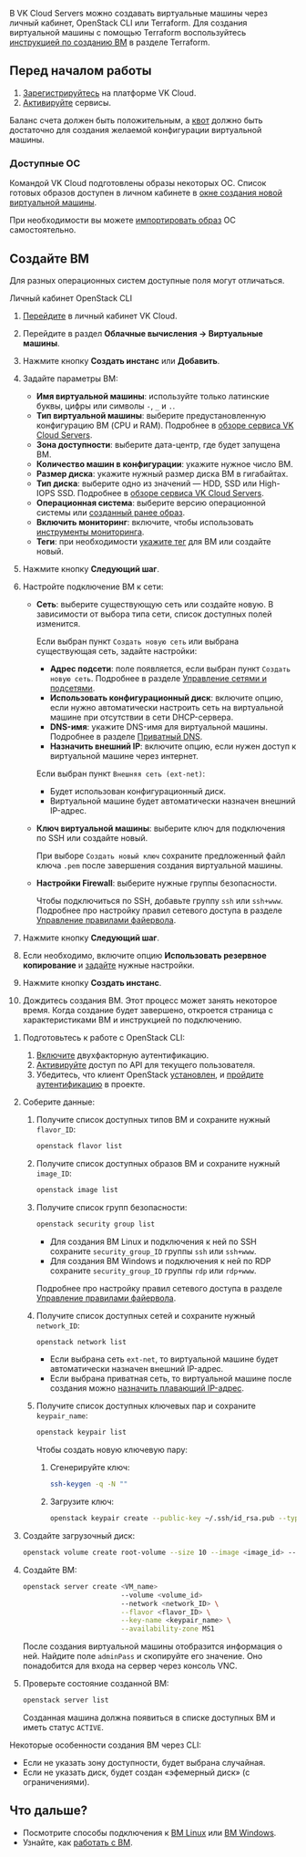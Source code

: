 В VK Cloud Servers можно создавать виртуальные машины через личный кабинет, OpenStack CLI или Terraform. Для создания виртуальной машины с помощью Terraform воспользуйтесь [инструкцией по созданию ВМ](/ru/manage/terraform/scenarios/create) в разделе Terraform.

## Перед началом работы

1. [Зарегистрируйтесь](/ru/base/account/start/registration) на платформе VK Cloud.
2. [Активируйте](/ru/base/account/start/activation) сервисы.

Баланс счета должен быть положительным, а [квот](/ru/base/account/concepts/quotasandlimits) должно быть достаточно для создания желаемой конфигурации виртуальной машины.

### Доступные ОС

Командой VK Cloud подготовлены образы некоторых ОС. Список готовых образов доступен в личном кабинете в [окне создания новой виртуальной машины](https://mcs.mail.ru/app/services/infra/servers/add).

При необходимости вы можете [импортировать образ](../../vm-images/vm-images-manage#import_obraza) ОС самостоятельно.

## Создайте ВМ

<info>

Для разных операционных систем доступные поля могут отличаться.

</info>

<tabs>
<tablist>
<tab>Личный кабинет</tab>
<tab>OpenStack CLI</tab>
</tablist>
<tabpanel>

1. [Перейдите](https://mcs.mail.ru/app/) в личный кабинет VK Cloud.
2. Перейдите в раздел **Облачные вычисления → Виртуальные машины**.
3. Нажмите кнопку **Создать инстанс** или **Добавить**.
4. Задайте параметры ВМ:
     - **Имя виртуальной машины**: используйте только латинские буквы, цифры или символы `-`, `_` и `.`.
     - **Тип виртуальной машины**: выберите предустановленную конфигурацию ВМ (CPU и RAM). Подробнее в [обзоре сервиса VK Cloud Servers](../../../concepts/vm-concept#cpu_i_ram).
     - **Зона доступности**: выберите дата-центр, где будет запущена ВМ.
     - **Количество машин в конфигурации**: укажите нужное число ВМ.
     - **Размер диска**: укажите нужный размер диска ВМ в гигабайтах.
     - **Тип диска**: выберите одно из значений — HDD, SSD или High-IOPS SSD. Подробнее в [обзоре сервиса VK Cloud Servers](../../../concepts/vm-concept#diski).
     - **Операционная система**: выберите версию операционной системы или [созданный ранее образ](../../vm-images/vm-images-manage#sozdanie_obraza).
     - **Включить мониторинг**: включите, чтобы использовать [инструменты мониторинга](/ru/manage/monitoring/monitoring-info).
     - **Теги**: при необходимости [укажите тег](../vm-manage#prisvoenie_tegov) для ВМ или создайте новый.
5. Нажмите кнопку **Следующий шаг**.
6. Настройте подключение ВМ к сети:
   - **Сеть**: выберите существующую сеть или создайте новую. В зависимости от выбора типа сети, список доступных полей изменится.

       Если выбран пункт `Создать новую сеть` или выбрана существующая сеть, задайте настройки:
       - **Адрес подсети**: поле появляется, если выбран пункт `Создать новую сеть`. Подробнее в разделе [Управление сетями и подсетями](/ru/networks/vnet/operations/manage-net).
       - **Использовать конфигурационный диск**: включите опцию, если нужно автоматически настроить сеть на виртуальной машине при отсутствии в сети DHCP-сервера.
       - **DNS-имя**: укажите DNS-имя для виртуальной машины. Подробнее в разделе [Приватный DNS](/ru/networks/dns/private-dns).
       - **Назначить внешний IP**: включите опцию, если нужен доступ к виртуальной машине через интернет.

       Если выбран пункт `Внешняя сеть (ext-net)`:
       - Будет использован конфигурационный диск.
       - Виртуальной машине будет автоматически назначен внешний IP-адрес.

   - **Ключ виртуальной машины**: выберите ключ для подключения по SSH или создайте новый.

      При выборе `Создать новый ключ` сохраните предложенный файл ключа `.pem` после завершения создания виртуальной машины.

   - **Настройки Firewall**: выберите нужные группы безопасности.

      Чтобы подключиться по SSH, добавьте группу `ssh` или `ssh+www`. Подробнее про настройку правил сетевого доступа в разделе [Управление правилами файервола](/ru/networks/vnet/operations/secgroups).

7. Нажмите кнопку **Следующий шаг**.

8. Если необходимо, включите опцию **Использовать резервное копирование** и [задайте](../../vm-backup/vm-backup-create/) нужные настройки.
9. Нажмите кнопку **Создать инстанс**.
10. Дождитесь создания ВМ. Этот процесс может занять некоторое время. Когда создание будет завершено, откроется страница с характеристиками ВМ и инструкцией по подключению.

</tabpanel>
<tabpanel>

1. Подготовьтесь к работе с OpenStack CLI:

   1. [Включите](/ru/base/account/instructions/account-manage/manage-2fa/) двухфакторную аутентификацию.
   2. [Активируйте](/ru/manage/tools-for-using-services/rest-api/enable-api) доступ по API для текущего пользователя.
   3. Убедитесь, что клиент OpenStack [установлен](/ru/manage/tools-for-using-services/openstack-cli#1_ustanovite_klient_openstack), и [пройдите аутентификацию](/ru/manage/tools-for-using-services/openstack-cli#3_proydite_autentifikaciyu) в проекте.

2. Соберите данные:

   1. Получите список доступных типов ВМ и сохраните нужный `flavor_ID`:

      ```bash
      openstack flavor list
      ```

   2. Получите список доступных образов ВМ и сохраните нужный `image_ID`:

      ```bash
      openstack image list
      ```

   3. Получите список групп безопасности:

      ```bash
      openstack security group list
      ```

       - Для создания ВМ Linux и подключения к ней по SSH сохраните `security_group_ID` группы `ssh` или `ssh+www`.
       - Для создания ВМ Windows и подключения к ней по RDP сохраните `security_group_ID` группы `rdp` или `rdp+www`.

      Подробнее про настройку правил сетевого доступа в разделе [Управление правилами файервола](/ru/networks/vnet/operations/secgroups).

   4. Получите список доступных сетей и сохраните нужный `network_ID`:

      ```bash
      openstack network list
      ```

      - Если выбрана сеть `ext-net`, то виртуальной машине будет автоматически назначен внешний IP-адрес.
      - Если выбрана приватная сеть, то виртуальной машине после создания можно [назначить плавающий IP-адрес](/ru/networks/vnet/operations/manage-floating-ip).

   5. Получите список доступных ключевых пар и сохраните `keypair_name`:

      ```bash
      openstack keypair list
      ```

      Чтобы создать новую ключевую пару:
         1. Сгенерируйте ключ:

            ```bash
            ssh-keygen -q -N ""
            ```

         2. Загрузите ключ:

            ```bash
            openstack keypair create --public-key ~/.ssh/id_rsa.pub --type ssh <keypair_name>
            ```

3. Создайте загрузочный диск:

   ```bash
   openstack volume create root-volume --size 10 --image <image_id> --availability-zone MS1 --bootable
   ```

4. Создайте ВМ:

   ```bash
   openstack server create <VM_name>
                           --volume <volume_id>
                           --network <network_ID> \
                           --flavor <flavor_ID> \
                           --key-name <keypair_name> \
                           --availability-zone MS1
   ```

   После создания виртуальной машины отобразится информация о ней. Найдите поле `adminPass` и скопируйте его значение. Оно понадобится для входа на сервер через консоль VNC.

5. Проверьте состояние созданной ВМ:

   ```bash
   openstack server list
   ```

   Созданная машина должна появиться в списке доступных ВМ и иметь статус `ACTIVE`.

<info>

Некоторые особенности создания ВМ через CLI:

- Если не указать зону доступности, будет выбрана случайная.
- Если не указать диск, будет создан «эфемерный диск» (с ограничениями).

</info>

</tabpanel>
</tabs>

## Что дальше?

- Посмотрите способы подключения к [ВМ Linux](../vm-connect/vm-connect-nix/) или [ВМ Windows](../vm-connect/vm-connect-win/).
- Узнайте, как [работать с ВМ](../vm-manage/).
